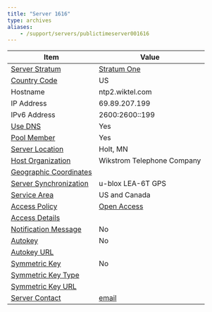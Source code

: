 ```yaml
---
title: "Server 1616"
type: archives
aliases:
    - /support/servers/publictimeserver001616
---
```


| Item | Value |
| ----- | ----- |
| [Server Stratum](/support/servers/serverstratum) | [Stratum One](/support/servers/stratumonetimeservers) |
| [Country Code](/support/servers/countrycode) | US |
| Hostname |  ntp2.wiktel.com |
| IP Address |  69.89.207.199 |
| IPv6 Address |  2600:2600::199 |
| [Use DNS](/support/servers/usedns) | Yes |
| [Pool Member](/support/servers/poolmember) | Yes |
| [Server Location](/support/servers/serverlocation) |  Holt, MN  |
| [Host Organization](/support/servers/hostorganization) |  Wikstrom Telephone Company |
| [ Geographic Coordinates](/support/servers/geographiccoordinates) | |
| [Server Synchronization](/support/servers/serversynchronization) |  u-blox LEA-6T GPS  |
| [Service Area](/support/servers/servicearea) |  US and Canada  |
| [Access Policy](/support/servers/accesspolicy) | [Open Access](/support/servers/openaccess) |
| [Access Details](/support/servers/accessdetails) |  |
| [Notification Message](/support/servers/notificationmessage) | No |
| [Autokey](/support/servers/autokey) | No |
| [Autokey URL](/support/servers/autokeyurl) | |
| [Symmetric Key](/support/servers/symmetrickey) | No |
| [Symmetric Key Type](/support/servers/symmetrickeytype) | |
| [Symmetric Key URL](/support/servers/symmetrickeyurl) | |
| [Server Contact](/support/servers/servercontact) | [email](mailto:root@wiktel.com) |
